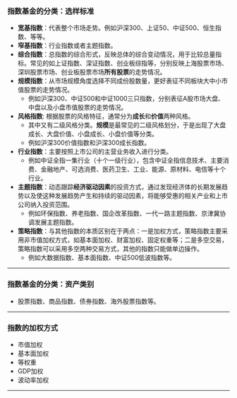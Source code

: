 ### 指数基金的分类：选样标准

- **宽基指数**：代表整个市场走势。例如沪深300、上证50、中证500、恒生指数、等等。 
- **窄基指数**：行业指数或者主题指数。
- **综合指数**：总指数的综合形式，反映总体的综合变动情况，用于比较总量指标。常见的如上证指数、深证指数、创业板综指等，分别反映上海股票市场、深圳股票市场、创业板股票市场**所有股票**的走势情况。
- **规模指数**：从市场规模角度选择不同成份股数量，更好表征不同板块大中小市值股票的走势情况。
    - 例如沪深300、中证500和中证1000三只指数，分别表征A股市场大盘、中盘以及小盘市值股票的走势情况。
- **风格指数**: 根据股票的风格特征，通常分为**成长**和**价值**两种风格。
    - 其中又有二级风格分类。**规模**是最常见的二级风格划分，于是出现了大盘成长、大盘价值、小盘成长、小盘价值等分类。
    - 例如沪深300价值指数和沪深300成长指数。
- **行业指数**：主要按照上市公司的主营业务收入进行分类。
    - 例如中证全指一集行业（十个一级行业），包含中证全指信息技术、主要消费、金融地产、可选消费、医药卫生、工业、能源、原材料、电信等十个行业。
- **主题指数**：动态跟踪**经济驱动因素**的投资方式，通过发现经济体的长期发展趋势以及使这种发展趋势产生和持续的驱动因素，将能够受惠的相关产业和上市公司纳入投资范围。
    - 例如环保指数、养老指数、国企改革指数、一代一路主题指数、京津冀协调发展主题指数。
- **策略指数**：与其他指数的本质区别在于两点：一是加权方式，策略指数主要采用非市值加权方式，如基本面加权、财富加权、固定权重等；二是多空交易，策略指数可以采用多空两种交易方式，其他的指数只能做单边操作。
    - 例如大数据指数、基本面指数、中证500低波指数等。

    
----

### 指数基金的分类：资产类别

- 股票指数、商品指数、债券指数、海外股票指数等。

----

### 指数的加权方式

- 市值加权
- 基本面加权
- 等权重
- GDP加权
- 波动率加权

----


